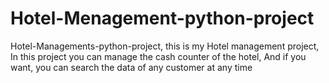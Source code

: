 # Hotel-Menagement-python-project
Hotel-Managements-python-project, this is my Hotel management project, In this project you can manage the cash counter of the hotel, And if you want, you can search the data of any customer at any time
